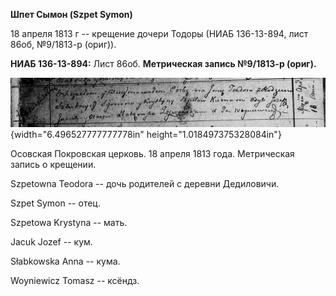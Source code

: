**Шпет Сымон (Szpet Symon)**

18 апреля 1813 г -- крещение дочери Тодоры (НИАБ 136-13-894, лист 86об,
№9/1813-р (ориг)).

**НИАБ 136-13-894:** Лист 86об. **Метрическая запись №9/1813-р (ориг).**

![](./media/aeceb84d2f035b381d5de1380fefd280ff125328.png){width="6.496527777777778in"
height="1.018497375328084in"}

Осовская Покровская церковь. 18 апреля 1813 года. Метрическая запись о
крещении.

Szpetowna Teodora -- дочь родителей с деревни Дедиловичи.

Szpet Symon -- отец.

Szpetowa Krystyna -- мать.

Jacuk Jozef -- кум.

Słabkowska Anna -- кума.

Woyniewicz Tomasz -- ксёндз.
